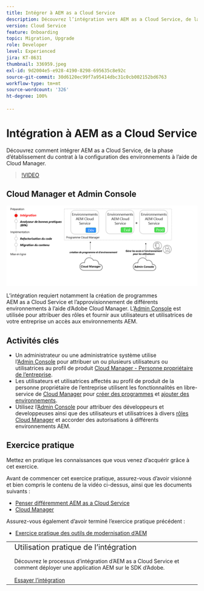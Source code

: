 ```yaml
---
title: Intégrer à AEM as a Cloud Service
description: Découvrez l’intégration vers AEM as a Cloud Service, de la phase d’établissement du contrat à la configuration des environnements à l’aide de Cloud Manager.
version: Cloud Service
feature: Onboarding
topic: Migration, Upgrade
role: Developer
level: Experienced
jira: KT-8631
thumbnail: 336959.jpeg
exl-id: 9d2004e5-e928-4190-8298-695635c8e92c
source-git-commit: 30d6120ec99f7a95414dbc31c0cb002152bd6763
workflow-type: tm+mt
source-wordcount: '326'
ht-degree: 100%

---
```


# Intégration à AEM as a Cloud Service

Découvrez comment intégrer AEM as a Cloud Service, de la phase d’établissement du contrat à la configuration des environnements à l’aide de Cloud Manager.

>[!VIDEO](https://video.tv.adobe.com/v/336959?quality=12&learn=on)

## Cloud Manager et Admin Console

![Diagramme de haut niveau d’intégration.](assets/onboarding-diagram.png)

L’intégration requiert notamment la création de programmes AEM as a Cloud Service et l’approvisionnement de différents environnements à l’aide d’Adobe Cloud Manager. L’[Admin Console](https://adminconsole.adobe.com/) est utilisée pour attribuer des rôles et fournir aux utilisateurs et utilisatrices de votre entreprise un accès aux environnements AEM.

## Activités clés

+ Un administrateur ou une administratrice système utilise l’[Admin Console](https://adminconsole.adobe.com/) pour attribuer un ou plusieurs utilisateurs ou utilisatrices au profil de produit [Cloud Manager - Personne propriétaire de l’entreprise](https://experienceleague.adobe.com/docs/experience-manager-cloud-manager/using/requirements/setting-up-users-and-roles.html?lang=fr).
+ Les utilisateurs et utilisatrices affectés au profil de produit de la personne propriétaire de l’entreprise utilisent les fonctionnalités en libre-service de [Cloud Manager](https://experienceleague.adobe.com/docs/experience-manager-cloud-manager/using/introduction-to-cloud-manager.html?lang=fr) pour [créer des programmes](https://experienceleague.adobe.com/docs/experience-manager-cloud-service/implementing/using-cloud-manager/production-programs/creating-production-program.html?lang=fr) et [ajouter des environnements](https://experienceleague.adobe.com/docs/experience-manager-cloud-service/implementing/using-cloud-manager/manage-environments.html?lang=fr).
+ Utilisez l’[Admin Console](https://adminconsole.adobe.com/) pour attribuer des développeurs et developpeuses ainsi que des utilisateurs et utilisatrices à divers [rôles Cloud Manager](https://experienceleague.adobe.com/docs/experience-manager-cloud-manager/using/requirements/setting-up-users-and-roles.html?lang=fr) et accorder des autorisations à différents environnements AEM.

## Exercice pratique

Mettez en pratique les connaissances que vous venez d’acquérir grâce à cet exercice.

Avant de commencer cet exercice pratique, assurez-vous d’avoir visionné et bien compris le contenu de la vidéo ci-dessus, ainsi que les documents suivants :

+ [Penser différemment AEM as a Cloud Service](./introduction.md)
+ [Cloud Manager](./cloud-manager.md)

Assurez-vous également d’avoir terminé l’exercice pratique précédent :

+ [Exercice pratique des outils de modernisation d’AEM](./aem-modernization-tools.md#hands-on-exercise)

<table style="border-width:0">
    <tr>
        <td style="width:150px">
            <a  rel="noreferrer"
                target="_blank"
                href="https://github.com/adobe/aem-cloud-engineering-video-series-exercises/tree/session3-onboarding#bootcamp---session-3-on-boarding"><img alt="Exercice pratique : référentiel GitHub" src="./assets/github.png"/>
            </a>        
        </td>
        <td style="width:100%;margin-bottom:1rem;">
            <div style="font-size:1.25rem;font-weight:400;">Utilisation pratique de l’intégration</div>
            <p style="margin:1rem 0">
                Découvrez le processus d’intégration d’AEM as a Cloud Service et comment déployer une application AEM sur le SDK d’Adobe.
            </p>
            <a  rel="noreferrer"
                target="_blank"
                href="https://github.com/adobe/aem-cloud-engineering-video-series-exercises/tree/session3-onboarding#bootcamp---session-3-on-boarding" class="spectrum-Button spectrum-Button--primary spectrum-Button--sizeM">
<span class="spectrum-Button-label has-no-wrap has-text-weight-bold">Essayer l’intégration</span>
</a>
        </td>
    </tr>
</table>
